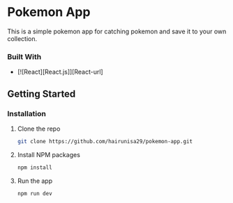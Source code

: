 # Pokemon App

This is a simple pokemon app for catching pokemon and save it to your own collection.

### Built With

* [![React][React.js]][React-url]

## Getting Started

### Installation
1. Clone the repo
   ```sh
   git clone https://github.com/hairunisa29/pokemon-app.git
   ```
3. Install NPM packages
   ```sh
   npm install
   ```
4. Run the app
   ```sh
   npm run dev
   ```